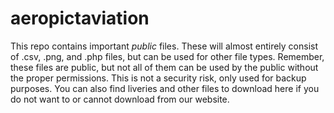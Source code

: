 # aeropictaviation
This repo contains important *public* files. These will almost entirely consist of .csv, .png, and .php files, but can be used for other file types. Remember, these files are public, but not all of them can be used by the public without the proper permissions. This is not a security risk, only used for backup purposes. You can also find liveries and other files to download here if you do not want to or cannot download from our website.
